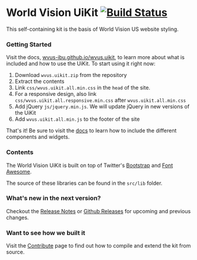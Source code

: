 World Vision UiKit [![Build Status](https://travis-ci.org/wvus-ibu/wvus.uikit.png?branch=master)](https://travis-ci.org/wvus-ibu/wvus.uikit)
===================

This self-containing kit is the basis of World Vision US website styling.

### Getting Started
Visit the docs, [wvus-ibu.github.io/wvus.uikit](http://wvus-ibu.github.io/wvus.uikit), to learn more about what is included and how to use the UiKit.
To start using it right now:

1. Download `wvus.uikit.zip` from the repository
2. Extract the contents
3. Link `css/wvus.uikit.all.min.css` in the `head` of the site. 
4. For a responsive design, also link `css/wvus.uikit.all.responsive.min.css` after `wvus.uikit.all.min.css`
5. Add jQuery `js/jquery.min.js`. We will update jQuery in new versions of the UiKit 
6. Add `wvus.uikit.all.min.js` to the footer of the site

That's it! Be sure to visit the [docs](http://wvus-ibu.github.io/wvus.uikit) to learn how to include the different components and widgets.


### Contents
The World Vision UiKit is built on top of Twitter's [Bootstrap](http://twitter.github.io/bootstrap/) and [Font Awesome](http://fortawesome.github.io/Font-Awesome/icons/).

The source of these libraries can be found in the `src/lib` folder.  

### What's new in the next version?
Checkout the [Release Notes](ReleaseNotes.md) or [Github Releases](https://github.com/wvus-ibu/wvus.uikit/releases) for upcoming and previous changes.

### Want to see how we built it 
Visit the [Contribute](Contribute.md) page to find out how to compile and extend the kit from source.
